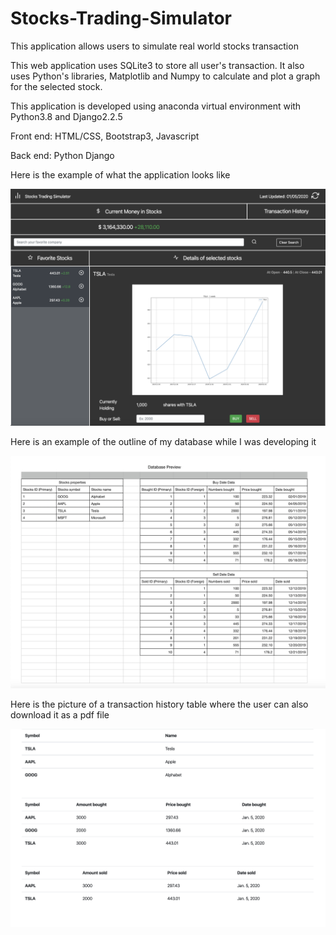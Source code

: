 # Stocks-Trading-Simulator
This application allows users to simulate real world stocks transaction

This web application uses SQLite3 to store all user's transaction. It also uses Python's libraries, Matplotlib and Numpy 
to calculate and plot a graph for the selected stock.

This application is developed using anaconda virtual environment with Python3.8 and Django2.2.5

Front end: HTML/CSS, Bootstrap3, Javascript

Back end: Python Django

Here is the example of what the application looks like

![alt text](trading_simulator_app/static/images/Front-Page.png)

Here is an example of the outline of my database while I was developing it

![alt text](trading_simulator_app/static/images/Database_Outline.png)

Here is the picture of a transaction history table where the user can also download it as a pdf file

![alt text](trading_simulator_app/static/images/Simple_Transaction.png)
